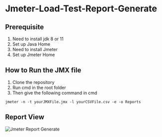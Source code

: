 # Jmeter-Load-Test-Report-Generate

## Prerequisite

1. Need to install jdk 8 or 11
2. Set up Java Home
3. Need to install Jmeter
4. Set up Jmeter Home

## How to Run the JMX file

1. Clone the repository
2. Run cmd in the root folder
3. Then give the following command in cmd

```
jmeter -n -t yourJMXFile.jmx -l yourCSVFile.csv -e -o Reports
```

## Report View

![Jmeter Report Generate](https://user-images.githubusercontent.com/96170694/147140012-289d74b1-9f66-4c75-9720-a2812a48bfd4.PNG)
